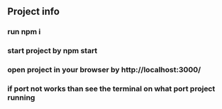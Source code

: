 ## Project info

### run npm i
### start project by npm start
### open project in your browser by http://localhost:3000/
### if port not works than see the terminal on what port project running

